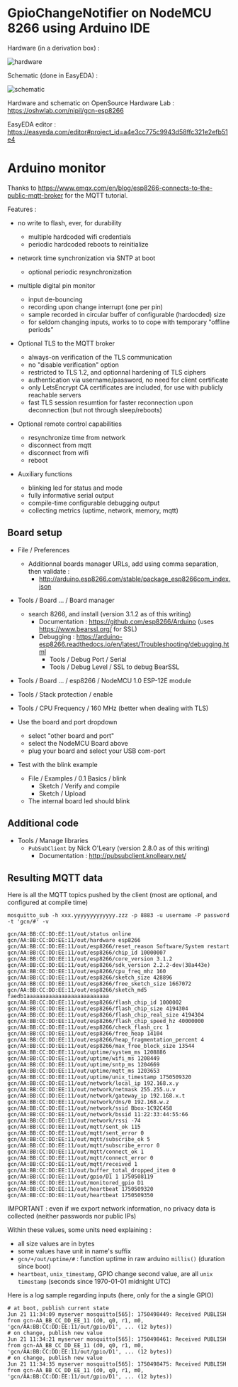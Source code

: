 # GpioChangeNotifier on NodeMCU 8266 using Arduino IDE

Hardware (in a derivation box) :

![hardware](hardware.jpg)

Schematic (done in EasyEDA) :

![schematic](schematic.png)

Hardware and schematic on OpenSource Hardware Lab : https://oshwlab.com/nipil/gcn-esp8266

EasyEDA editor : https://easyeda.com/editor#project_id=a4e3cc775c9943d58ffc321e2efb51e4

# Arduino monitor

Thanks to https://www.emqx.com/en/blog/esp8266-connects-to-the-public-mqtt-broker for the MQTT tutorial.

Features :

- no write to flash, ever, for durability
  - multiple hardcoded wifi credentials
  - periodic hardcoded reboots to reinitialize

- network time synchronization via SNTP at boot
  - optional periodic resynchronization

- multiple digital pin monitor
  - input de-bouncing
  - recording upon change interrupt (one per pin)
  - sample recorded in circular buffer of configurable (hardocded) size
  - for seldom changing inputs, works to to cope with temporary "offline periods"

- Optional TLS to the MQTT broker
  - always-on verification of the TLS communication
  - no "disable verification" option
  - restricted to TLS 1.2, and optionnal hardening of TLS ciphers
  - authentication via username/password, no need for client certificate
  - only LetsEncrypt CA certificates are included, for use with publicly reachable servers
  - fast TLS session resumtion for faster reconnection upon deconnection (but not through sleep/reboots)

- Optional remote control capabilities
  - resynchronize time from network
  - disconnect from mqtt
  - disconnect from wifi
  - reboot

- Auxiliary functions
  - blinking led for status and mode
  - fully informative serial output
  - compile-time configurable debugging output
  - collecting metrics (uptime, network, memory, mqtt)

## Board setup

- File / Preferences
  - Additionnal boards manager URLs, add using comma separation, then validate :
    - http://arduino.esp8266.com/stable/package_esp8266com_index.json

- Tools / Board ... / Board manager
  - search 8266, and install (version 3.1.2 as of this writing)
    - Documentation : https://github.com/esp8266/Arduino (uses https://www.bearssl.org/ for SSL)
    - Debugging : https://arduino-esp8266.readthedocs.io/en/latest/Troubleshooting/debugging.html
        - Tools / Debug Port / Serial
        - Tools / Debug Level / SSL to debug BearSSL

- Tools / Board ... / esp8266 / NodeMCU 1.0 ESP-12E module

- Tools / Stack protection / enable

- Tools / CPU Frequency / 160 MHz (better when dealing with TLS)

- Use the board and port dropdown
  - select "other board and port"
  - select the NodeMCU Board above
  - plug your board and select your USB com-port

- Test with the blink example
  - File / Examples / 0.1 Basics / blink
    - Sketch / Verify and compile
	- Sketch / Upload
  - The internal board led should blink

## Additional code

- Tools / Manage libraries
  - `PubSubClient` by Nick O'Leary (version 2.8.0 as of this writing)
    - Documentation : http://pubsubclient.knolleary.net/

## Resulting MQTT data

Here is all the MQTT topics pushed  by the client (most are optional, and configured at compile time)

    mosquitto_sub -h xxx.yyyyyyyyyyyyy.zzz -p 8883 -u username -P password -t 'gcn/#' -v

    gcn/AA:BB:CC:DD:EE:11/out/status online
    gcn/AA:BB:CC:DD:EE:11/out/hardware esp8266
    gcn/AA:BB:CC:DD:EE:11/out/esp8266/reset_reason Software/System restart
    gcn/AA:BB:CC:DD:EE:11/out/esp8266/chip_id 10000007
    gcn/AA:BB:CC:DD:EE:11/out/esp8266/core_version 3.1.2
    gcn/AA:BB:CC:DD:EE:11/out/esp8266/sdk_version 2.2.2-dev(38a443e)
    gcn/AA:BB:CC:DD:EE:11/out/esp8266/cpu_freq_mhz 160
    gcn/AA:BB:CC:DD:EE:11/out/esp8266/sketch_size 428896
    gcn/AA:BB:CC:DD:EE:11/out/esp8266/free_sketch_size 1667072
    gcn/AA:BB:CC:DD:EE:11/out/esp8266/sketch_md5 faedb1aaaaaaaaaaaaaaaaaaaaaaaaaa
    gcn/AA:BB:CC:DD:EE:11/out/esp8266/flash_chip_id 1000002
    gcn/AA:BB:CC:DD:EE:11/out/esp8266/flash_chip_size 4194304
    gcn/AA:BB:CC:DD:EE:11/out/esp8266/flash_chip_real_size 4194304
    gcn/AA:BB:CC:DD:EE:11/out/esp8266/flash_chip_speed_hz 40000000
    gcn/AA:BB:CC:DD:EE:11/out/esp8266/check_flash_crc 1
    gcn/AA:BB:CC:DD:EE:11/out/esp8266/free_heap 14104
    gcn/AA:BB:CC:DD:EE:11/out/esp8266/heap_fragmentation_percent 4
    gcn/AA:BB:CC:DD:EE:11/out/esp8266/max_free_block_size 13544
    gcn/AA:BB:CC:DD:EE:11/out/uptime/system_ms 1208886
    gcn/AA:BB:CC:DD:EE:11/out/uptime/wifi_ms 1208449
    gcn/AA:BB:CC:DD:EE:11/out/uptime/sntp_ms 1204669
    gcn/AA:BB:CC:DD:EE:11/out/uptime/mqtt_ms 1203653
    gcn/AA:BB:CC:DD:EE:11/out/uptime/unix_timestamp 1750509320
    gcn/AA:BB:CC:DD:EE:11/out/network/local_ip 192.168.x.y
    gcn/AA:BB:CC:DD:EE:11/out/network/netmask 255.255.u.v
    gcn/AA:BB:CC:DD:EE:11/out/network/gateway_ip 192.168.x.t
    gcn/AA:BB:CC:DD:EE:11/out/network/dns/0 192.168.w.z
    gcn/AA:BB:CC:DD:EE:11/out/network/ssid Bbox-1C92C458
    gcn/AA:BB:CC:DD:EE:11/out/network/bssid 11:22:33:44:55:66
    gcn/AA:BB:CC:DD:EE:11/out/network/rssi -74
    gcn/AA:BB:CC:DD:EE:11/out/mqtt/sent_ok 115
    gcn/AA:BB:CC:DD:EE:11/out/mqtt/sent_error 0
    gcn/AA:BB:CC:DD:EE:11/out/mqtt/subscribe_ok 5
    gcn/AA:BB:CC:DD:EE:11/out/mqtt/subscribe_error 0
    gcn/AA:BB:CC:DD:EE:11/out/mqtt/connect_ok 1
    gcn/AA:BB:CC:DD:EE:11/out/mqtt/connect_error 0
    gcn/AA:BB:CC:DD:EE:11/out/mqtt/received 1
    gcn/AA:BB:CC:DD:EE:11/out/buffer_total_dropped_item 0
    gcn/AA:BB:CC:DD:EE:11/out/gpio/D1 1 1750508119
    gcn/AA:BB:CC:DD:EE:11/out/monitored_gpio D1
    gcn/AA:BB:CC:DD:EE:11/out/heartbeat 1750509320
    gcn/AA:BB:CC:DD:EE:11/out/heartbeat 1750509350

IMPORTANT : even if we export network information, no privacy data is collected (neither passwords nor public IPs)

Within these values, some units need explaining :

- all size values are in bytes
- some values have unit in name's suffix
- `gcn/+/out/uptime/#` : function uptime in raw arduino `millis()` (duration since boot)
- `heartbeat`, `unix_timestamp`, GPIO change second value, are all `unix timestamp` (seconds since 1970-01-01 midnight UTC)

Here is a log sample regarding inputs (here, only for the a single GPIO)

    # at boot, publish current state
    Jun 21 11:34:09 myserver mosquitto[565]: 1750498449: Received PUBLISH from gcn-AA_BB_CC_DD_EE_11 (d0, q0, r1, m0, 'gcn/AA:BB:CC:DD:EE:11/out/gpio/D1', ... (12 bytes))
    # on change, publish new value
    Jun 21 11:34:21 myserver mosquitto[565]: 1750498461: Received PUBLISH from gcn-AA_BB_CC_DD_EE_11 (d0, q0, r1, m0, 'gcn/AA:BB:CC:DD:EE:11/out/gpio/D1', ... (12 bytes))
    # on change, publish new value
    Jun 21 11:34:35 myserver mosquitto[565]: 1750498475: Received PUBLISH from gcn-AA_BB_CC_DD_EE_11 (d0, q0, r1, m0, 'gcn/AA:BB:CC:DD:EE:11/out/gpio/D1', ... (12 bytes))
